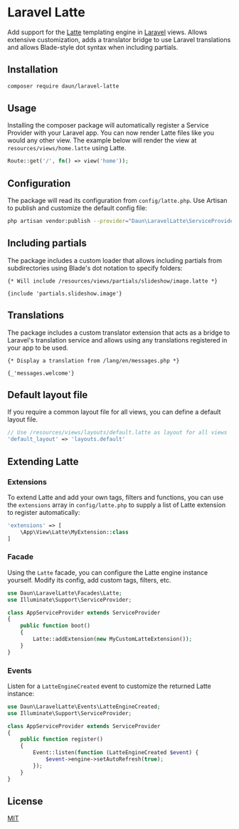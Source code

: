 # Laravel Latte

Add support for the [Latte](https://latte.nette.org) templating engine in [Laravel](https://laravel.com)
views. Allows extensive customization, adds a translator bridge to use Laravel translations and
allows Blade-style dot syntax when including partials.

## Installation

``` bash
composer require daun/laravel-latte
```

## Usage

Installing the composer package will automatically register a Service Provider with your Laravel app.
You can now render Latte files like you would any other view. The example below will render the
view at `resources/views/home.latte` using Latte.

```php
Route::get('/', fn() => view('home'));
```

## Configuration

The package will read its configuration from `config/latte.php`. Use Artisan to publish and
customize the default config file:

```sh
php artisan vendor:publish --provider="Daun\LaravelLatte\ServiceProvider"
```

## Including partials

The package includes a custom loader that allows including partials from subdirectories using
Blade's dot notation to specify folders:

```latte
{* Will include /resources/views/partials/slideshow/image.latte *}

{include 'partials.slideshow.image'}
```

## Translations

The package includes a custom translator extension that acts as a bridge to Laravel's translation
service and allows using any translations registered in your app to be used.

```latte
{* Display a translation from /lang/en/messages.php *}

{_'messages.welcome'}
```

## Default layout file

If you require a common layout file for all views, you can define a default layout file.

```php
// Use /resources/views/layouts/default.latte as layout for all views
'default_layout' => 'layouts.default'
```

## Extending Latte

### Extensions

To extend Latte and add your own tags, filters and functions, you can use the `extensions` array
in `config/latte.php` to supply a list of Latte extension to register automatically:

```php
'extensions' => [
    \App\View\Latte\MyExtension::class
]
```

### Facade

Using the `Latte` facade, you can configure the Latte engine instance yourself.
Modify its config, add custom tags, filters, etc.

```php
use Daun\LaravelLatte\Facades\Latte;
use Illuminate\Support\ServiceProvider;

class AppServiceProvider extends ServiceProvider
{
    public function boot()
    {
        Latte::addExtension(new MyCustomLatteExtension());
    }
}
```

### Events

Listen for a `LatteEngineCreated` event to customize the returned Latte instance:

```php
use Daun\LaravelLatte\Events\LatteEngineCreated;
use Illuminate\Support\ServiceProvider;

class AppServiceProvider extends ServiceProvider
{
    public function register()
    {
        Event::listen(function (LatteEngineCreated $event) {
            $event->engine->setAutoRefresh(true);
        });
    }
}
```

## License

[MIT](https://opensource.org/licenses/MIT)
